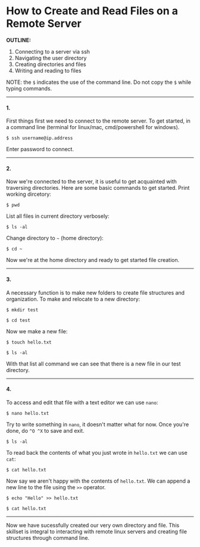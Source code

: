 # How to Create and Read Files on a Remote Server

**OUTLINE:**
1. Connecting to a server via ssh
2. Navigating the user directory
3. Creating directories and files
4. Writing and reading to files


NOTE: the ``$`` indicates the use of the command line. Do not copy the ``$`` while typing commands.

----------------------------------
#### 1.
First things first we need to connect to the remote server. To get started, in a command line (terminal for linux/mac, cmd/powershell for windows).
```
$ ssh username@ip.address
```
Enter password to connect.

----------------------------------
#### 2.
Now we're connected to the server, it is useful to get acquainted with traversing directories.
Here are some basic commands to get started.
Print working dircetory:
```
$ pwd
```
List all files in current directory verbosely:
```
$ ls -al
```
Change directory to ``~`` (home directory):
```
$ cd ~
```
Now we're at the home directory and ready to get started file creation.

----------------------------------
#### 3.
A necessary function is to make new folders to create file structures and organization.
To make and relocate to a new directory:
```
$ mkdir test
```
```
$ cd test
```
Now we make a new file:
```
$ touch hello.txt
```
```
$ ls -al
```
With that list all command we can see that there is a new file in our test directory.

----------------------------------
#### 4.
To access and edit that file with a text editor we can use ``nano``:
```
$ nano hello.txt
```
Try to write something in ``nano``, it doesn't matter what for now.
Once you're done, do ``^O ^X`` to save and exit.
```
$ ls -al
```
To read back the contents of what you just wrote in ``hello.txt`` we can use ``cat``:
```
$ cat hello.txt
```
Now say we aren't happy with the contents of ``hello.txt``. We can append a new line to the file using the ``>>`` operator.
```
$ echo "Hello" >> hello.txt
```
```
$ cat hello.txt
```

----------------------------------
Now we have sucessfully created our very own directory and file. This skillset is integral to interacting with remote linux servers and creating file structures through command line.
